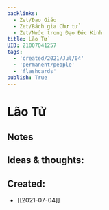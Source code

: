 ```yaml
---
backlinks:
  - Zet/Đạo Giáo
  - Zet/Bách gia Chư tử
  - Zet/Nước trong Đạo Đức Kinh
title: Lão Tử
UID: 21007041257
tags:
  - 'created/2021/Jul/04'
  - 'permanent/people'
  - 'flashcards'
publish: True
---
```

# Lão Tử


## Notes

## Ideas & thoughts:
## Created:
- [[2021-07-04]]
